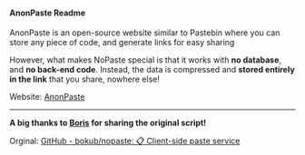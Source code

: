 #### AnonPaste Readme

AnonPaste is an open-source website similar to Pastebin where you can store any piece of code, and generate links for easy sharing

However, what makes NoPaste special is that it works with **no database**, and **no back-end code**. Instead, the data is compressed and **stored entirely in the link** that you share, nowhere else!

Website: [AnonPaste](https://anonpaste.de)

---

**A big thanks to [Boris](https://github.com/bokub) for sharing the original script!**

Orginal: [GitHub - bokub/nopaste: :clipboard: Client-side paste service](https://github.com/bokub/nopaste)


